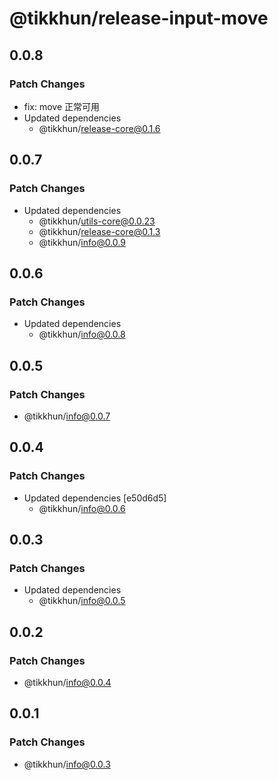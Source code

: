 # @tikkhun/release-input-move

## 0.0.8

### Patch Changes

- fix: move 正常可用
- Updated dependencies
  - @tikkhun/release-core@0.1.6

## 0.0.7

### Patch Changes

- Updated dependencies
  - @tikkhun/utils-core@0.0.23
  - @tikkhun/release-core@0.1.3
  - @tikkhun/info@0.0.9

## 0.0.6

### Patch Changes

- Updated dependencies
  - @tikkhun/info@0.0.8

## 0.0.5

### Patch Changes

- @tikkhun/info@0.0.7

## 0.0.4

### Patch Changes

- Updated dependencies [e50d6d5]
  - @tikkhun/info@0.0.6

## 0.0.3

### Patch Changes

- Updated dependencies
  - @tikkhun/info@0.0.5

## 0.0.2

### Patch Changes

- @tikkhun/info@0.0.4

## 0.0.1

### Patch Changes

- @tikkhun/info@0.0.3
